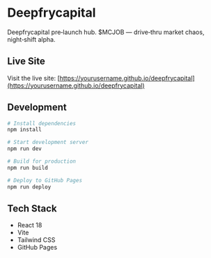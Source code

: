 # Deepfrycapital

Deepfrycapital pre‑launch hub. $MCJOB — drive‑thru market chaos, night‑shift alpha.

## Live Site

Visit the live site: [https://yourusername.github.io/deepfrycapital](https://yourusername.github.io/deepfrycapital)

## Development

```bash
# Install dependencies
npm install

# Start development server
npm run dev

# Build for production
npm run build

# Deploy to GitHub Pages
npm run deploy
```

## Tech Stack

- React 18
- Vite
- Tailwind CSS
- GitHub Pages
